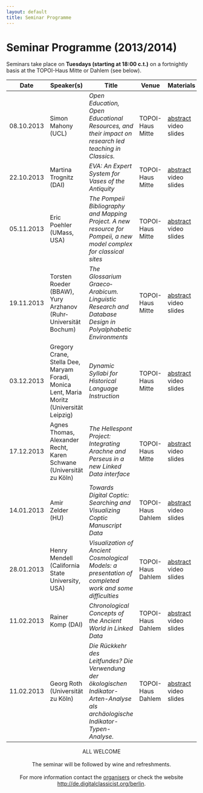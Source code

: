 ```yaml
---
layout: default
title: Seminar Programme
---
```


# Seminar Programme (2013/2014)

Seminars take place on **Tuesdays (starting at 18:00 c.t.)** on a fortnightly basis at the TOPOI-Haus Mitte or Dahlem (see below).

<!--

The **programme calendar** is also available as [(public) Google Calendar](https://www.google.com/calendar/embed?src=aicf2vlsr7t34v4qrju5fiso54%40group.calendar.google.com&ctz=Europe/Berlin) (iCal for subscription [here](https://www.google.com/calendar/ical/aicf2vlsr7t34v4qrju5fiso54%40group.calendar.google.com/public/basic.ics)): subscribe to it in order to get further details and timely reminders for all the seminar events!

Or download the **poster** with the full programme ([PDF here](/berlin/files/Poster-Full-Programme.pdf)) and put it up on your institution's notice board.
-->

Date | Speaker(s) | Title | Venue | Materials
-----------|-------------------------|-------------------------------------------------------------------------------------------------------------------------------------------------|----------------|----------------	 
08.10.2013 | Simon Mahony (UCL) | *Open Education, Open Educational Resources, and their impact on research led teaching in Classics.* | TOPOI-Haus Mitte| [abstract]() video slides
22.10.2013 | Martina Trognitz (DAI) | *EVA: An Expert System for Vases of the Antiquity* | TOPOI-Haus Mitte | [abstract]() video slides
05.11.2013 | Eric Poehler (UMass, USA) | *The Pompeii Bibliography and Mapping Project. A new resource for Pompeii, a new model complex for classical sites* | TOPOI-Haus Mitte | [abstract]() video slides
19.11.2013 | Torsten Roeder (BBAW), Yury Arzhanov (Ruhr­Universität Bochum) | *The Glossarium Graeco­Arabicum. Linguistic Research and Database Design in Polyalphabetic Environments* | TOPOI-Haus Mitte| [abstract]() video slides
03.12.2013 | Gregory Crane, Stella Dee, Maryam Foradi, Monica Lent, Maria Moritz (Universität Leipzig) | *Dynamic Syllabi for Historical Language Instruction* | TOPOI-Haus Mitte | [abstract]() video slides
17.12.2013 | Agnes Thomas, Alexander Recht, Karen Schwane (Universität zu Köln) | *The Hellespont Project: Integrating Arachne and Perseus in a new Linked Data interface* | TOPOI-Haus Mitte | [abstract]() video slides
14.01.2013 | Amir Zelder (HU) | *Towards Digital Coptic: Searching and Visualizing Coptic Manuscript Data* | TOPOI-Haus Dahlem | [abstract]() video slides
28.01.2013 | Henry Mendell  (California State University, USA) | *Visualization of Ancient Cosmological Models: a presentation of completed work and some difficulties* | TOPOI-Haus Dahlem | [abstract]() video slides
11.02.2013 | Rainer Komp (DAI) | *Chronological Concepts of the Ancient World in Linked Data* | TOPOI-Haus Dahlem |  [abstract]() video slides
11.02.2013 | Georg Roth (Universität zu Köln) | *Die Rückkehr des Leitfundes? Die Verwendung der ökologischen Indikator-Arten-Analyse als archäologische Indikator-Typen-Analyse.* | TOPOI-Haus Dahlem |  [abstract]() video slides


<div style="text-align: center">ALL WELCOME
<br/><br/>
The seminar will be followed by wine and refreshments.
<br/><br/>
For more information contact the <a href="http://de.digitalclassicist.org/berlin/about">organisers</a> or check the website <a href="http://de.digitalclassicist.org/berlin">http://de.digitalclassicist.org/berlin</a>.
<br/><br/>
	</div>

